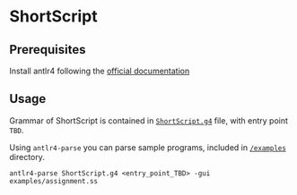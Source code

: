 # ShortScript

## Prerequisites

Install antlr4 following the [official documentation](https://github.com/antlr/antlr4/blob/master/doc/getting-started.md)

## Usage

Grammar of ShortScript is contained in [`ShortScript.g4`](./ShortScript.g4) file, with entry point `TBD`.

Using `antlr4-parse` you can parse sample programs, included in [`/examples`](./examples/) directory.

```shell
antlr4-parse ShortScript.g4 <entry_point_TBD> -gui examples/assignment.ss
```